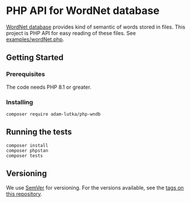 # PHP API for WordNet database

[WordNet database](https://wordnet.princeton.edu/) provides kind of semantic of words stored in files. This project is PHP API for easy reading of these files. See [examples/wordNet.php](examples/wordNet.php).

## Getting Started

### Prerequisites

The code needs PHP 8.1 or greater.

### Installing

```
composer require adam-lutka/php-wndb
```

## Running the tests

```
composer install
composer phpstan
composer tests
```

## Versioning

We use [SemVer](http://semver.org/) for versioning. For the versions available, see the [tags on this repository](https://github.com/AdamLutka/PhpWndb/tags).
